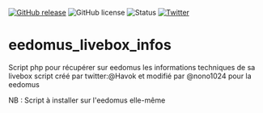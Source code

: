 [![GitHub release](https://img.shields.io/github/release/aussitot/eedomus_livebox_infos.svg?style=flat-square)](https://github.com/aussitot/eedomus_livebox_infos/releases)
![GitHub license](https://img.shields.io/github/license/aussitot/eedomus_livebox_infos.svg?style=flat-square)
![Status](https://img.shields.io/badge/Status-beta-red.svg?style=flat-square)
[![Twitter](https://img.shields.io/badge/twitter-@havok-blue.svg?style=flat-square)](http://twitter.com/havok)
# eedomus_livebox_infos
Script php pour récupérer sur eedomus les informations techniques de sa livebox
script créé par twitter:@Havok et modifié par @nono1024 pour la eedomus

NB : Script à installer sur l'eedomus elle-même
